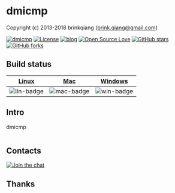 # dmicmp

Copyright (c) 2013-2018 brinkqiang (brink.qiang@gmail.com)

[![dmicmp](https://img.shields.io/badge/brinkqiang-dmicmp-blue.svg?style=flat-square)](https://github.com/brinkqiang/dmicmp)
[![License](https://img.shields.io/badge/license-MIT-brightgreen.svg)](https://github.com/brinkqiang/dmicmp/blob/master/LICENSE)
[![blog](https://img.shields.io/badge/Author-Blog-7AD6FD.svg)](https://brinkqiang.github.io/)
[![Open Source Love](https://badges.frapsoft.com/os/v3/open-source.png)](https://github.com/brinkqiang)
[![GitHub stars](https://img.shields.io/github/stars/brinkqiang/dmicmp.svg?label=Stars)](https://github.com/brinkqiang/dmicmp) 
[![GitHub forks](https://img.shields.io/github/forks/brinkqiang/dmicmp.svg?label=Fork)](https://github.com/brinkqiang/dmicmp)

## Build status
| [Linux][lin-link] | [Mac][mac-link] | [Windows][win-link] |
| :---------------: | :----------------: | :-----------------: |
| ![lin-badge]      | ![mac-badge]       | ![win-badge]        |

[lin-badge]: https://github.com/brinkqiang/dmicmp/workflows/linux/badge.svg "linux build status"
[lin-link]:  https://github.com/brinkqiang/dmicmp/actions/workflows/linux.yml "linux build status"
[mac-badge]: https://github.com/brinkqiang/dmicmp/workflows/mac/badge.svg "mac build status"
[mac-link]:  https://github.com/brinkqiang/dmicmp/actions/workflows/mac.yml "mac build status"
[win-badge]: https://github.com/brinkqiang/dmicmp/workflows/win/badge.svg "win build status"
[win-link]:  https://github.com/brinkqiang/dmicmp/actions/workflows/win.yml "win build status"

## Intro
dmicmp
```cpp
```
## Contacts
[![Join the chat](https://badges.gitter.im/brinkqiang/dmicmp/Lobby.svg)](https://gitter.im/brinkqiang/dmicmp)

## Thanks
